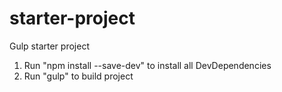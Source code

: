 # starter-project
Gulp starter project

<ol>
  <li>Run "npm install --save-dev" to install all DevDependencies</li>
  <li>Run "gulp" to build project</li>
  </ol>
